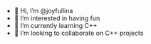- 👋 Hi, I’m @joyfullina
- 👀 I’m interested in having fun
- 🌱 I’m currently learning C++
- 💞️ I’m looking to collaborate on C++ projects

<!---
joyfullina/joyfullina is a ✨ special ✨ repository because its `README.md` (this file) appears on your GitHub profile.
You can click the Preview link to take a look at your changes.
--->
